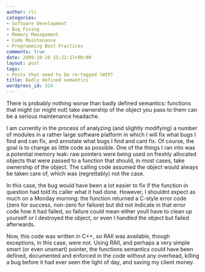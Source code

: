 ```yaml
---
author: rlc
categories:
- Software Development
- Bug Fixing
- Memory Management
- Code Maintenance
- Programming Best Practices
comments: true
date: 2009-10-26 15:22:17+00:00
layout: post
tags:
- Posts that need to be re-tagged (WIP)
title: Badly defined semantics
wordpress_id: 324
---
```


There is probably nothing worse than badly defined semantics: functions that might (or might not) take ownership of the object you pass to them can be a serious maintenance headache.

<!--more-->

I am currently in the process of analyzing (and slightly modifying) a number of modules in a rather large software platform in which I will fix what bugs I find and can fix, and annotate what bugs I find and cant fix. Of course, the goal is to change as little code as possible. One of the things I ran into was a potential memory leak: raw pointers were being used on freshly allocated objects that were passed to a function that should, in most cases, take ownership of the object. The calling code assumed the object would always be taken care of, which was (regrettably) not the case.

In this case, the bug would have been a lot easier to fix if the function in question had told its caller what it had done. However, I shouldnt expect as much on a Monday morning: the function returned a C-style error code (zero for success, non-zero for failure) but did not indicate in that error code how it had failed, so failure could mean either youll have to clean up yourself or I destroyed the object, or even I handled the object but failed afterwards.

Now, this code was written in C++, so RAII was available, though exceptions, in this case, were not. Using RAII, and perhaps a very simple smart (or even unsmart) pointer, the functions semantics could have been defined, documented and enforced in the code without any overhead, killing a bug before it had ever seen the light of day, and saving my client money.